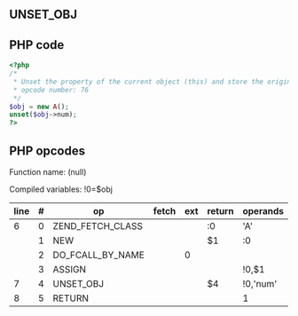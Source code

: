 UNSET\_OBJ
----------

PHP code
--------

``` php
<?php
/*
 * Unset the property of the current object (this) and store the original value into "result".
 * opcode number: 76
 */
$obj = new A();
unset($obj->num);
?>
```

PHP opcodes
-----------

Function name: (null)

Compiled variables: !0=$obj

| line | \#  | op                  | fetch | ext | return | operands |
|------|-----|---------------------|-------|-----|--------|----------|
| 6    | 0   | ZEND\_FETCH\_CLASS  |       |     | :0     | 'A'      |
|      | 1   | NEW                 |       |     | $1     | :0       |
|      | 2   | DO\_FCALL\_BY\_NAME |       | 0   |        |          |
|      | 3   | ASSIGN              |       |     |        | !0,$1    |
| 7    | 4   | UNSET\_OBJ          |       |     | $4     | !0,'num' |
| 8    | 5   | RETURN              |       |     |        | 1        |
